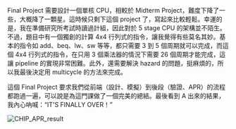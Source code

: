 Final Project 需要設計一個單核 CPU，相較於 Midterm Project，難度下降了一些，大概降了一顆星。這時候只剩下這個 project 了，寫起來比較輕鬆。幸運的是，我在準備研究所考試時讀過計組，因此對於 5 stage CPU 的架構並不陌生。不過，題目中有一個獨創的計算 4x4 行列式的指令，讓我覺得有些莫名其妙。基本的指令如 add、beq、lw、sw 等等，都只需要 3 到 5 個周期就可以完成，而這個 4x4 行列式的指令，在只用 3 個乘法器的情況下需要 26 個周期才能完成，這讓 pipeline 的實現非常困難。此外，還需要解決 hazard 的問題，挺麻煩的，所以我最後決定用 multicycle 的方法來完成。

這個 Final Project 要求我們從前端（設計、模擬）到後段（驗證、APR）的流程都跑過一遍，可以說是為這門課做了一個完美的總結。最後看到 A 出來的結果，我內心吶喊：“IT'S FINALLY OVER！”

![CHIP_APR_result](https://github.com/ubenson20010518/UBENSON_NYCU_ICLAB/assets/169625082/89530809-40ae-40ec-b387-5df1f0044421)
